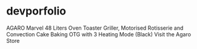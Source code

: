 # devporfolio
AGARO Marvel 48 Liters Oven Toaster Griller, Motorised Rotisserie and Convection Cake Baking OTG with 3 Heating Mode (Black)
Visit the Agaro Store



